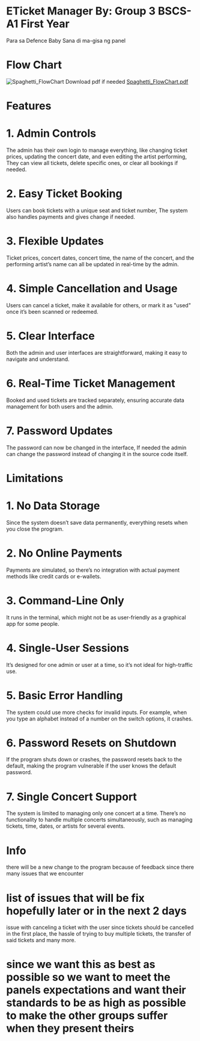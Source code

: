 # ETicket Manager By: Group 3 BSCS-A1 First Year
Para sa Defence Baby
Sana di ma-gisa ng panel

# Flow Chart
![Spaghetti_FlowChart](https://github.com/user-attachments/assets/ce695596-38ba-46fb-96a7-917f48b8c6aa)
Download pdf if needed
[Spaghetti_FlowChart.pdf](https://github.com/user-attachments/files/18004653/Spaghetti_FlowChart.pdf)
# Features 
                  
# 1. Admin Controls
The admin has their own login to manage everything, like changing ticket prices, updating the concert date, and even editing the artist performing,
They can view all tickets, delete specific ones, or clear all bookings if needed.

# 2. Easy Ticket Booking
Users can book tickets with a unique seat and ticket number, The system also handles payments and gives change if needed.

# 3. Flexible Updates
Ticket prices, concert dates, concert time, the name of the concert, and the performing artist’s name can all be updated in real-time by the admin.

# 4. Simple Cancellation and Usage
Users can cancel a ticket, make it available for others, or mark it as "used" once it’s been scanned or redeemed.

# 5. Clear Interface
Both the admin and user interfaces are straightforward, making it easy to navigate and understand.

# 6. Real-Time Ticket Management
Booked and used tickets are tracked separately, ensuring accurate data management for both users and the admin.

# 7. Password Updates
The password can now be changed in the interface, If needed the admin can change the password instead of changing it in the source code itself.

# Limitations

# 1. No Data Storage
Since the system doesn’t save data permanently, everything resets when you close the program.

# 2. No Online Payments
Payments are simulated, so there’s no integration with actual payment methods like credit cards or e-wallets.

# 3. Command-Line Only
It runs in the terminal, which might not be as user-friendly as a graphical app for some people.

# 4. Single-User Sessions
It’s designed for one admin or user at a time, so it’s not ideal for high-traffic use.

# 5. Basic Error Handling
The system could use more checks for invalid inputs. For example, when you type an alphabet instead of a number on the switch options, it crashes.

# 6. Password Resets on Shutdown
If the program shuts down or crashes, the password resets back to the default, making the program vulnerable if the user knows the default password.

# 7. Single Concert Support
The system is limited to managing only one concert at a time. There’s no functionality to handle multiple concerts simultaneously, such as managing tickets, time, dates, or artists for several events.

# Info
there will be a new change to the program because of feedback since there many issues that we encounter 
# list of issues that will be fix hopefully later or in the next 2 days
issue with canceling a ticket with the user since tickets should be cancelled in the first place, the hassle of trying to buy multiple tickets, the transfer of said tickets and many more.
# since we want this as best as possible so we want to meet the panels expectations and want their standards to be as high as possible to make the other groups suffer when they present theirs 
